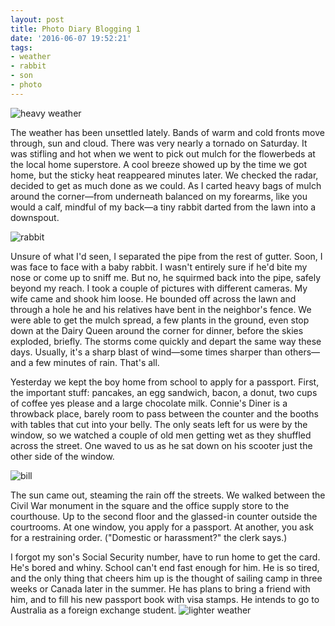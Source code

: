 ```yaml
---
layout: post
title: Photo Diary Blogging 1
date: '2016-06-07 19:52:21'
tags:
- weather
- rabbit
- son
- photo
---
```


![heavy weather](http://danstestkitchen.com/apn/images/4432.JPG)

The weather has been unsettled lately. Bands of warm and cold fronts move through, sun and cloud. There was very nearly a tornado on Saturday. It was stifling and hot when we went to pick out mulch for the flowerbeds at the local home superstore. A cool breeze showed up by the time we got home, but the sticky heat reappeared minutes later. We checked the radar, decided to get as much done as we could. As I carted heavy bags of mulch around the corner—from underneath balanced on my forearms, like you would a calf, mindful of my back—a tiny rabbit darted from the lawn into a downspout.

![rabbit](http://danstestkitchen.com/apn/images/2630.JPG)

Unsure of what I'd seen, I separated the pipe from the rest of gutter. Soon, I was face to face with a baby rabbit. I wasn't entirely sure if he'd bite my nose or come up to sniff me. But no, he squirmed back into the pipe, safely beyond my reach. I took a couple of pictures with different cameras. My wife came and shook him loose. He bounded off across the lawn and through a hole he and his relatives have bent in the neighbor's fence. We were able to get the mulch spread, a few plants in the ground, even stop down at the Dairy Queen around the corner for dinner, before the skies exploded, briefly. The storms come quickly and depart the same way these days. Usually, it's a sharp blast of wind—some times sharper than others—and a few minutes of rain. That's all.

Yesterday we kept the boy home from school to apply for a passport. First, the important stuff: pancakes, an egg sandwich, bacon, a donut, two cups of coffee yes please and a large chocolate milk. Connie's Diner is a throwback place, barely room to pass between the counter and the booths with tables that cut into your belly. The only seats left for us were by the window, so we watched a couple of old men getting wet as they shuffled across the street. One waved to us as he sat down on his scooter just the other side of the window.

![bill](http://danstestkitchen.com/apn/images/2633.JPG)

The sun came out, steaming the rain off the streets. We walked between the Civil War monument in the square and the office supply store to the courthouse. Up to the second floor and the glassed-in counter outside the courtrooms. At one window, you apply for a passport. At another, you ask for a restraining order. ("Domestic or harassment?" the clerk says.)

I forgot my son's Social Security number, have to run home to get the card. He's bored and whiny. School can't end fast enough for him. He is so tired, and the only thing that cheers him up is the thought of sailing camp in three weeks or Canada later in the summer. He has plans to bring a friend with him, and to fill his new passport book with visa stamps. He intends to go to Australia as a foreign exchange student.
![lighter weather](http://danstestkitchen.com/apn/images/4433.JPG)